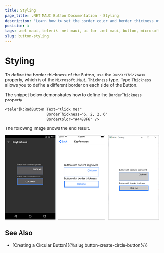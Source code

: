 ```yaml
---
title: Styling
page_title: .NET MAUI Button Documentation - Styling
description: "Learn how to set the border color and border thickness of the Telerik Button for .NET MAUI."
position: 3
tags: .net maui, telerik .net maui, ui for .net maui, button, microsoft .net maui
slug: button-styling
---
```


# Styling

To define the border thickness of the Button, use the `BorderThickness` property, which is of the `Microsoft.Maui.Thickness` type. Type `Thickness` allows you to define a different border on each side of the Button.

The snippet below demonstrates how to define the `BorderThickness` property.

```XAML
<telerik:RadButton Text="Click me!"  
				   BorderThickness="6, 2, 2, 6"
				   BorderColor="#4488F6" />
```


The following image shows the end result.

![Button Styling](images/button-key-features.png)

## See Also

- [Creating a Circular Button]({%slug button-create-circle-button%})
